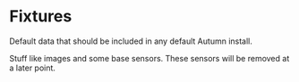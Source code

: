# Fixtures
Default data that should be included in any default Autumn install.

Stuff like images and some base sensors. These sensors will be removed at a later point.
